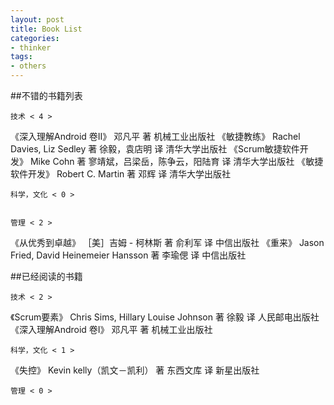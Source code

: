 ```yaml
---
layout: post
title: Book List
categories:
- thinker
tags:
- others
---
```



##不错的书籍列表


	技术 < 4 >

《深入理解Android 卷II》      邓凡平 著                                            机械工业出版社
《敏捷教练》                  Rachel Davies, Liz Sedley 著  徐毅，袁店明 译        清华大学出版社
《Scrum敏捷软件开发》         Mike Cohn 著  寥靖斌，吕梁岳，陈争云，阳陆育 译      清华大学出版社
《敏捷软件开发》              Robert C. Martin 著  邓辉 译                         清华大学出版社


	科学，文化 < 0 >


	管理 < 2 >

《从优秀到卓越》              ［美］吉姆 - 柯林斯 著  俞利军 译                     中信出版社
《重来》                      Jason Fried, David Heinemeier Hansson 著  李瑜偲 译   中信出版社



##已经阅读的书籍

	技术 < 2 >

《Scrum要素》                 Chris Sims, Hillary Louise Johnson 著  徐毅 译       人民邮电出版社
《深入理解Android 卷I》       邓凡平 著                                            机械工业出版社


	科学，文化 < 1 >

《失控》                      Kevin kelly（凯文－凯利） 著  东西文库 译            新星出版社


	管理 < 0 >


